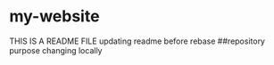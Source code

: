 # my-website
THIS IS A README FILE
updating readme before rebase
##repository purpose
changing locally
